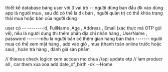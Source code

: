 

thiết kế database bảng user với 3 vai trò --  người dùng ban đầu đk vào dùng app là người mua , sau đó có thể là đk bán , người quản trị có thể khóa trạng thái mua hoặc bán của người dùng

user có --
--------id, FullName ,Age , Address , Email (xác thực mã OTP gửi về), nếu là người dung thì thêm phần địa chỉ nhân hàng , UserName , password 
-------nếu là người bán có thêm gian hàng bản thân 
------- người mua có thể xem mặt hàng , add vào giỏ , mua (thanh toán online trước hoặc sau) , hoàn trả hàng , đánh giá sản phẩm 

// thieeus check logicn xem accoun mo chua
//api update otp
// lam producr all , car them xua xoa
add date_of_birth -ok
--Home